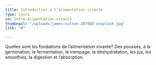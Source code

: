 ```yaml
---
title: Introduction à l’alimentation vivante
type: Cours
id: intro-alimentation-vivante
thumbnail: "/uploads/james-sutton-207988-unsplash.jpg"
link: "#"

---
```

Quelles sont les fondations de l’alimentation vivante? Des pousses, à la germination, la fermentation, le trempage, la déshydratation, les jus, les smoothies, la digestion et l’absorption.